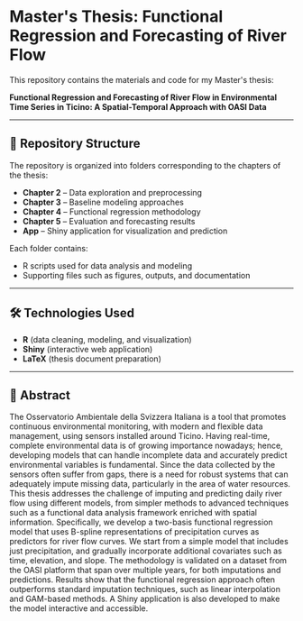 # Master's Thesis: Functional Regression and Forecasting of River Flow

This repository contains the materials and code for my Master's thesis:

**Functional Regression and Forecasting of River Flow in Environmental Time Series in Ticino: A Spatial-Temporal Approach with OASI Data**

---

## 📂 Repository Structure

The repository is organized into folders corresponding to the chapters of the thesis:

- **Chapter 2** – Data exploration and preprocessing
- **Chapter 3** – Baseline modeling approaches
- **Chapter 4** – Functional regression methodology
- **Chapter 5** – Evaluation and forecasting results
- **App** – Shiny application for visualization and prediction

Each folder contains:
- R scripts used for data analysis and modeling
- Supporting files such as figures, outputs, and documentation

---

## 🛠️ Technologies Used

- **R** (data cleaning, modeling, and visualization)
- **Shiny** (interactive web application)
- **LaTeX** (thesis document preparation)

---

## 📖 Abstract 
The Osservatorio Ambientale della Svizzera Italiana is a tool that promotes continuous environmental monitoring, with modern and flexible data management, using sensors installed around Ticino. Having real-time, complete environmental data is of growing importance nowadays; hence, developing models that can handle incomplete data and accurately predict environmental variables is fundamental.
Since the data collected by the sensors often suffer from gaps, there is a need for robust systems that can adequately impute missing data, particularly in the area of water resources.
This thesis addresses the challenge of imputing and predicting daily river flow using different models, from simpler methods to advanced techniques such as a functional data analysis framework enriched with spatial information. Specifically, we develop a two-basis functional regression model that uses B-spline representations of precipitation curves as predictors for river flow curves. We start from a simple model that includes just precipitation, and gradually incorporate additional covariates such as time, elevation, and slope. The methodology is validated on a dataset from the OASI platform that span over multiple years, for both imputations and predictions.
Results show that the functional regression approach often outperforms standard imputation techniques, such as linear interpolation and GAM-based methods.
A Shiny application is also developed to make the model interactive and accessible.
